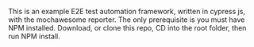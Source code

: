 This is an example E2E test automation framework, written in cypress js, with the mochawesome reporter. The only prerequisite is you must have NPM installed. Download, or clone this repo, CD into the root folder, then run NPM install.
